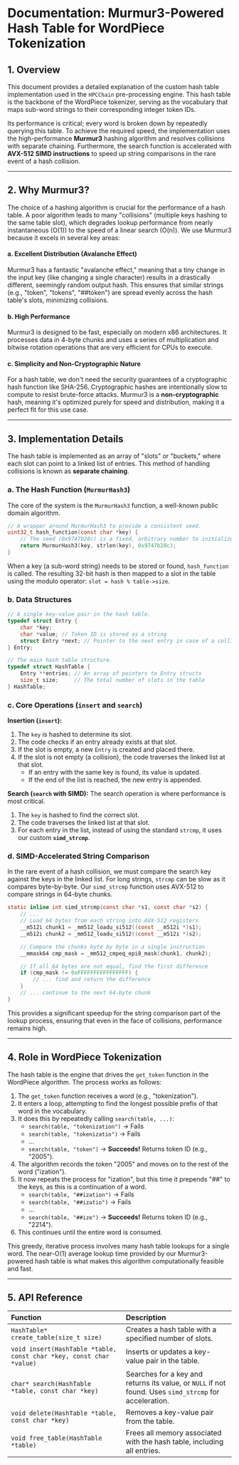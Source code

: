 # Documentation: Murmur3-Powered Hash Table for WordPiece Tokenization

## 1. Overview

This document provides a detailed explanation of the custom hash table implementation used in the `HPCChain` pre-processing engine. This hash table is the backbone of the WordPiece tokenizer, serving as the vocabulary that maps sub-word strings to their corresponding integer token IDs.

Its performance is critical; every word is broken down by repeatedly querying this table. To achieve the required speed, the implementation uses the high-performance **Murmur3** hashing algorithm and resolves collisions with separate chaining. Furthermore, the search function is accelerated with **AVX-512 SIMD instructions** to speed up string comparisons in the rare event of a hash collision.

---

## 2. Why Murmur3?

The choice of a hashing algorithm is crucial for the performance of a hash table. A poor algorithm leads to many "collisions" (multiple keys hashing to the same table slot), which degrades lookup performance from nearly instantaneous (O(1)) to the speed of a linear search (O(n)). We use Murmur3 because it excels in several key areas:

#### a. Excellent Distribution (Avalanche Effect)
Murmur3 has a fantastic "avalanche effect," meaning that a tiny change in the input key (like changing a single character) results in a drastically different, seemingly random output hash. This ensures that similar strings (e.g., "token", "tokens", "##token") are spread evenly across the hash table's slots, minimizing collisions.

#### b. High Performance
Murmur3 is designed to be fast, especially on modern x86 architectures. It processes data in 4-byte chunks and uses a series of multiplication and bitwise rotation operations that are very efficient for CPUs to execute.

#### c. Simplicity and Non-Cryptographic Nature
For a hash table, we don't need the security guarantees of a cryptographic hash function like SHA-256. Cryptographic hashes are intentionally slow to compute to resist brute-force attacks. Murmur3 is a **non-cryptographic** hash, meaning it's optimized purely for speed and distribution, making it a perfect fit for this use case.

---

## 3. Implementation Details

The hash table is implemented as an array of "slots" or "buckets," where each slot can point to a linked list of entries. This method of handling collisions is known as **separate chaining**.

### a. The Hash Function (`MurmurHash3`)

The core of the system is the `MurmurHash3` function, a well-known public domain algorithm.

```c
// A wrapper around MurmurHash3 to provide a consistent seed.
uint32_t hash_function(const char *key) {
    // The seed (0x9747b28c) is a fixed, arbitrary number to initialize the hash.
    return MurmurHash3(key, strlen(key), 0x9747b28c);
}
```

When a key (a sub-word string) needs to be stored or found, `hash_function` is called. The resulting 32-bit hash is then mapped to a slot in the table using the modulo operator: `slot = hash % table->size`.

### b. Data Structures

```c
// A single key-value pair in the hash table.
typedef struct Entry {
    char *key;
    char *value; // Token ID is stored as a string
    struct Entry *next; // Pointer to the next entry in case of a collision
} Entry;

// The main hash table structure.
typedef struct HashTable {
    Entry **entries; // An array of pointers to Entry structs
    size_t size;     // The total number of slots in the table
} HashTable;
```

### c. Core Operations (`insert` and `search`)

**Insertion (`insert`):**
1.  The `key` is hashed to determine its slot.
2.  The code checks if an entry already exists at that slot.
3.  If the slot is empty, a new `Entry` is created and placed there.
4.  If the slot is not empty (a collision), the code traverses the linked list at that slot.
    * If an entry with the same key is found, its value is updated.
    * If the end of the list is reached, the new entry is appended.

**Search (`search` with SIMD):**
The search operation is where performance is most critical.
1.  The `key` is hashed to find the correct slot.
2.  The code traverses the linked list at that slot.
3.  For each entry in the list, instead of using the standard `strcmp`, it uses our custom **`simd_strcmp`**.

### d. SIMD-Accelerated String Comparison

In the rare event of a hash collision, we must compare the search key against the keys in the linked list. For long strings, `strcmp` can be slow as it compares byte-by-byte. Our `simd_strcmp` function uses AVX-512 to compare strings in 64-byte chunks.

```c
static inline int simd_strcmp(const char *s1, const char *s2) {
    // ...
    // Load 64 bytes from each string into AVX-512 registers
    __m512i chunk1 = _mm512_loadu_si512((const __m512i *)s1);
    __m512i chunk2 = _mm512_loadu_si512((const __m512i *)s2);

    // Compare the chunks byte by byte in a single instruction
    __mmask64 cmp_mask = _mm512_cmpeq_epi8_mask(chunk1, chunk2);

    // If all 64 bytes are not equal, find the first difference
    if (cmp_mask != 0xFFFFFFFFFFFFFFFF) {
        // ... find and return the difference
    }
    // ... continue to the next 64-byte chunk
}
```
This provides a significant speedup for the string comparison part of the lookup process, ensuring that even in the face of collisions, performance remains high.

---

## 4. Role in WordPiece Tokenization

The hash table is the engine that drives the `get_token` function in the WordPiece algorithm. The process works as follows:

1.  The `get_token` function receives a word (e.g., "tokenization").
2.  It enters a loop, attempting to find the longest possible prefix of that word in the vocabulary.
3.  It does this by repeatedly calling `search(table, ...)`:
    * `search(table, "tokenization")` -> Fails
    * `search(table, "tokenizatio")` -> Fails
    * ...
    * `search(table, "token")` -> **Succeeds!** Returns token ID (e.g., "2005").
4.  The algorithm records the token "2005" and moves on to the rest of the word ("ization").
5.  It now repeats the process for "ization", but this time it prepends "##" to the keys, as this is a continuation of a word.
    * `search(table, "##ization")` -> Fails
    * `search(table, "##izatio")` -> Fails
    * ...
    * `search(table, "##ize")` -> **Succeeds!** Returns token ID (e.g., "2214").
6.  This continues until the entire word is consumed.

This greedy, iterative process involves many hash table lookups for a single word. The near-O(1) average lookup time provided by our Murmur3-powered hash table is what makes this algorithm computationally feasible and fast.

---

## 5. API Reference

| Function | Description |
| :--- | :--- |
| `HashTable* create_table(size_t size)` | Creates a hash table with a specified number of slots. |
| `void insert(HashTable *table, const char *key, const char *value)` | Inserts or updates a key-value pair in the table. |
| `char* search(HashTable *table, const char *key)` | Searches for a key and returns its value, or `NULL` if not found. Uses `simd_strcmp` for acceleration. |
| `void delete(HashTable *table, const char *key)` | Removes a key-value pair from the table. |
| `void free_table(HashTable *table)` | Frees all memory associated with the hash table, including all entries. |

